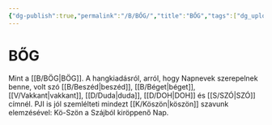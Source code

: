 ```yaml
---
{"dg-publish":true,"permalink":"/B/BŐG/","title":"BŐG","tags":["dg_uploaded"],"created":"2023-11-28T09:29","updated":"2023-11-30T09:37"}
---
```



# BŐG

Mint a [[B/BÖG\|BÖG]]. A hangkiadásról, arról, hogy Napnevek szerepelnek benne, volt szó [[B/Beszéd\|beszéd]], [[B/Béget\|béget]], [[V/Vakkant\|vakkant]], [[D/Duda\|duda]], [[D/DOH\|DOH]] és [[S/SZÓ\|SZÓ]] címnél. PJI is jól szemlélteti mindezt [[K/Köszön\|köszön]] szavunk elemzésével: Kö-Szön a Szájból kiröppenő Nap.  
